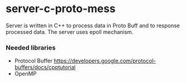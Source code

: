 # server-c-proto-mess
Server is written in C++ to process data in Proto Buff and to response processed data. The server uses epoll mechanism.

### Needed libraries
* Protocol Buffer https://developers.google.com/protocol-buffers/docs/cpptutorial
* OpenMP
